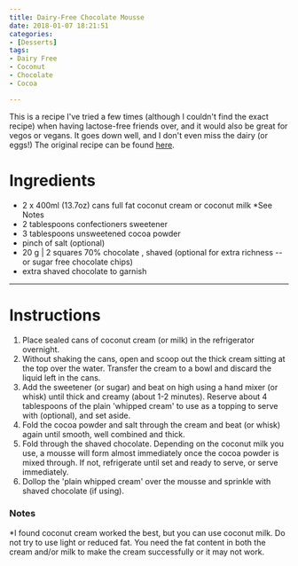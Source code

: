 ```yaml
---
title: Dairy-Free Chocolate Mousse
date: 2018-01-07 18:21:51
categories:
- [Desserts]
tags:
- Dairy Free
- Coconut
- Chocolate
- Cocoa

---
```


This is a recipe I've tried a few times (although I couldn't find the exact recipe) when having lactose-free friends over, and it would also be great for vegos or vegans. It goes down well, and I don't even miss the dairy (or eggs!) The original recipe can be found [here](https://cafedelites.com/3-ingredient-double-chocolate-mousse-low-carb/). 

<!--more-->

# Ingredients
- 2 x 400ml (13.7oz) cans full fat coconut cream or coconut milk *See Notes
- 2 tablespoons confectioners sweetener 
- 3 tablespoons unsweetened cocoa powder
- pinch of salt (optional)
- 20 g | 2 squares 70% chocolate , shaved (optional for extra richness -- or sugar free chocolate chips)
- extra shaved chocolate to garnish

---

# Instructions
1. Place sealed cans of coconut cream (or milk) in the refrigerator overnight. 
2. Without shaking the cans, open and scoop out the thick cream sitting at the top over the water. Transfer the cream to a bowl and discard the liquid left in the cans.
3. Add the sweetener (or sugar) and beat on high using a hand mixer (or whisk) until thick and creamy (about 1-2 minutes). Reserve about 4 tablespoons of the plain 'whipped cream' to use as a topping to serve with (optional), and set aside.
4. Fold the cocoa powder and salt through the cream and beat (or whisk) again until smooth, well combined and thick. 
5. Fold through the shaved chocolate. Depending on the coconut milk you use, a mousse will form almost immediately once the cocoa powder is mixed through. If not, refrigerate until set and ready to serve, or serve immediately. 
6. Dollop the 'plain whipped cream' over the mousse and sprinkle with shaved chocolate (if using).


### Notes
*I found coconut cream worked the best, but you can use coconut milk. Do not try to use light or reduced fat. You need the fat content in both the cream and/or milk to make the cream successfully or it may not work.
